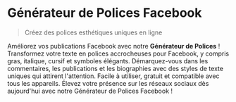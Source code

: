  # Générateur de Polices Facebook

> Créez des polices esthétiques uniques en ligne

Améliorez vos publications Facebook avec notre **Générateur de Polices** ! Transformez votre texte en polices accrocheuses pour Facebook, y compris gras, italique, cursif et symboles élégants. Démarquez-vous dans les commentaires, les publications et les biographies avec des styles de texte uniques qui attirent l'attention. Facile à utiliser, gratuit et compatible avec tous les appareils. Élevez votre présence sur les réseaux sociaux dès aujourd'hui avec notre Générateur de Polices Facebook !

